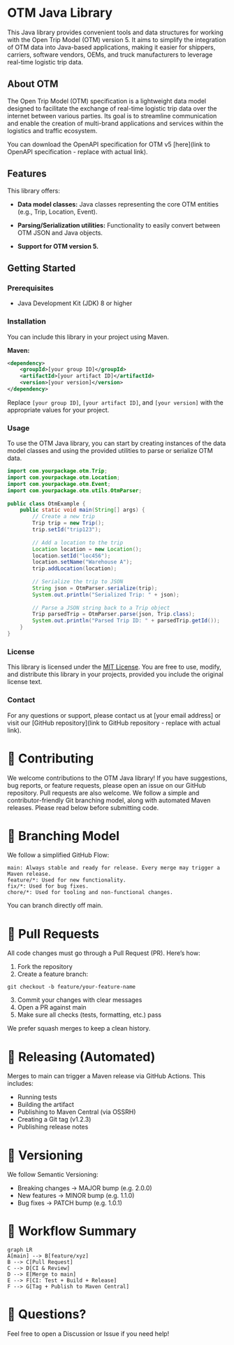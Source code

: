 # OTM Java Library

This Java library provides convenient tools and data structures for working with the Open Trip Model (OTM) version 5. It aims to simplify the integration of OTM data into Java-based applications, making it easier for shippers, carriers, software vendors, OEMs, and truck manufacturers to leverage real-time logistic trip data.

## About OTM

The Open Trip Model (OTM) specification is a lightweight data model designed to facilitate the exchange of real-time logistic trip data over the internet between various parties. Its goal is to streamline communication and enable the creation of multi-brand applications and services within the logistics and traffic ecosystem.

You can download the OpenAPI specification for OTM v5 [here](link to OpenAPI specification - replace with actual link).

## Features

This library offers:

* **Data model classes:** Java classes representing the core OTM entities (e.g., Trip, Location, Event). 
* **Parsing/Serialization utilities:** Functionality to easily convert between OTM JSON and Java objects. 

* **Support for OTM version 5.**

## Getting Started

### Prerequisites

* Java Development Kit (JDK) 8 or higher

### Installation

You can include this library in your project using Maven.

**Maven:**

```xml
<dependency>
    <groupId>[your group ID]</groupId>
    <artifactId>[your artifact ID]</artifactId>
    <version>[your version]</version>
</dependency>
```
Replace `[your group ID]`, `[your artifact ID]`, and `[your version]` with the appropriate values for your project.
### Usage
To use the OTM Java library, you can start by creating instances of the data model classes and using the provided utilities to parse or serialize OTM data.

```java
import com.yourpackage.otm.Trip;
import com.yourpackage.otm.Location;
import com.yourpackage.otm.Event;
import com.yourpackage.otm.utils.OtmParser;
   
public class OtmExample {
    public static void main(String[] args) {
        // Create a new trip
        Trip trip = new Trip();
        trip.setId("trip123");
        
        // Add a location to the trip
        Location location = new Location();
        location.setId("loc456");
        location.setName("Warehouse A");
        trip.addLocation(location);
        
        // Serialize the trip to JSON
        String json = OtmParser.serialize(trip);
        System.out.println("Serialized Trip: " + json);
        
        // Parse a JSON string back to a Trip object
        Trip parsedTrip = OtmParser.parse(json, Trip.class);
        System.out.println("Parsed Trip ID: " + parsedTrip.getId());
    }
}
``` 
### License
This library is licensed under the [MIT License](LICENSE). You are free to use, modify, and distribute this library in your projects, provided you include the original license text.
### Contact
For any questions or support, please contact us at [your email address] or visit our [GitHub repository](link to GitHub repository - replace with actual link).


# 🤝 Contributing
We welcome contributions to the OTM Java library! If you have suggestions, bug reports, or feature requests, please open an issue on our GitHub repository. Pull requests are also welcome.  We follow a simple and contributor-friendly Git branching model, along with automated Maven releases. Please read below before submitting code.

# 🌿 Branching Model

We follow a simplified GitHub Flow:
```
main: Always stable and ready for release. Every merge may trigger a Maven release.
feature/*: Used for new functionality.
fix/*: Used for bug fixes.
chore/*: Used for tooling and non-functional changes.
```

You can branch directly off main.

# 🔀 Pull Requests

All code changes must go through a Pull Request (PR). Here’s how:
1.	Fork the repository
2.	Create a feature branch:
```
git checkout -b feature/your-feature-name
```
3.	Commit your changes with clear messages
4.	Open a PR against main
5.	Make sure all checks (tests, formatting, etc.) pass

We prefer squash merges to keep a clean history.

# 🚀 Releasing (Automated)

Merges to main can trigger a Maven release via GitHub Actions. This includes:
* Running tests
* Building the artifact
* Publishing to Maven Central (via OSSRH)
* Creating a Git tag (v1.2.3)
* Publishing release notes

# 📌 Versioning

We follow Semantic Versioning:
* Breaking changes → MAJOR bump (e.g. 2.0.0)
* New features → MINOR bump (e.g. 1.1.0)
* Bug fixes → PATCH bump (e.g. 1.0.1)


# 🔁 Workflow Summary

```mermaid
graph LR
A[main] --> B[feature/xyz]
B --> C[Pull Request]
C --> D[CI & Review]
D --> E[Merge to main]
E --> F[CI: Test + Build + Release]
F --> G[Tag + Publish to Maven Central]
```

# 💬 Questions?
Feel free to open a Discussion or Issue if you need help!
